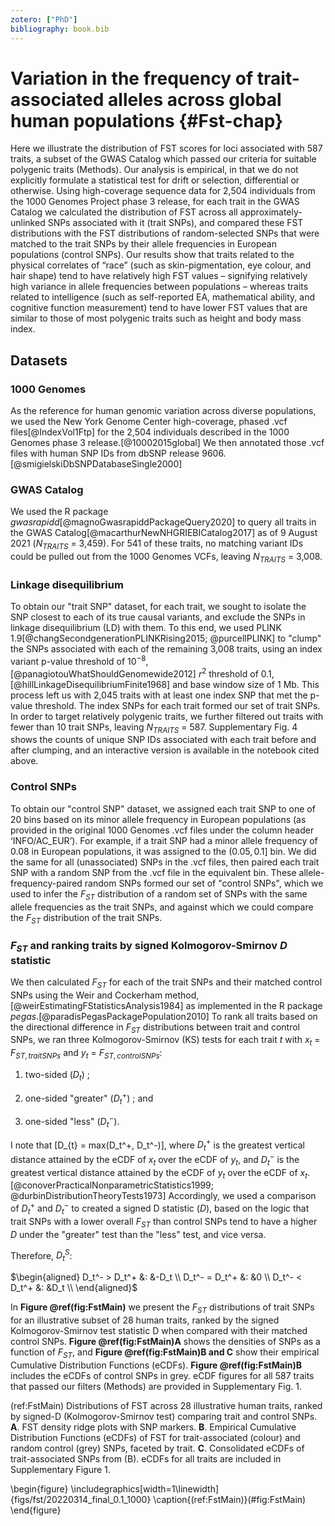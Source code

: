 ```yaml
---
zotero: ["PhD"]
bibliography: book.bib
---
```


# Variation in the frequency of trait-associated alleles across global human populations {#Fst-chap}

Here we illustrate the distribution of FST scores for loci associated with 587 traits, a subset of the GWAS Catalog which passed our criteria for suitable polygenic traits (Methods). Our analysis is empirical, in that we do not explicitly formulate a statistical test for drift or selection, differential or otherwise. Using high-coverage sequence data for 2,504 individuals from the 1000 Genomes Project phase 3 release, for each trait in the GWAS Catalog we calculated the distribution of FST across all approximately-unlinked SNPs associated with it (trait SNPs), and compared these FST distributions with the FST distributions of random-selected SNPs that were matched to the trait SNPs by their allele frequencies in European populations (control SNPs). Our results show that traits related to the physical correlates of “race” (such as skin-pigmentation, eye colour, and hair shape) tend to have relatively high FST values – signifying relatively high variance in allele frequencies between populations – whereas traits related to intelligence (such as self-reported EA, mathematical ability, and cognitive function measurement) tend to have lower FST values that are similar to those of most polygenic traits such as height and body mass index.

## Datasets

### 1000 Genomes

As the reference for human genomic variation across diverse populations, we used the New York Genome Center high-coverage, phased .vcf files[@IndexVol1Ftp] for the 2,504 individuals described in the 1000 Genomes phase 3 release.[@10002015global] We then annotated those .vcf files with human SNP IDs from dbSNP release 9606.[@smigielskiDbSNPDatabaseSingle2000]

### GWAS Catalog

We used the R package *gwasrapidd*[@magnoGwasrapiddPackageQuery2020] to query all traits in the GWAS Catalog[@macarthurNewNHGRIEBICatalog2017] as of 9 August 2021 ($N_{TRAITS}$ = 3,459). For 541 of these traits, no matching variant IDs could be pulled out from the 1000 Genomes VCFs, leaving $N_{TRAITS}$ = 3,008. 

### Linkage disequilibrium

To obtain our "trait SNP" dataset, for each trait, we sought to isolate the SNP closest to each of its true causal variants, and exclude the SNPs in linkage disequilibrium (LD) with them. To this end, we used PLINK 1.9[@changSecondgenerationPLINKRising2015; @purcellPLINK] to "clump" the SNPs associated with each of the remaining 3,008 traits, using an index variant p-value threshold of $10^{-8}$,[@panagiotouWhatShouldGenomewide2012] $r^2$ threshold of 0.1,[@hillLinkageDisequilibriumFinite1968] and base window size of 1 Mb. This process left us with 2,045 traits with at least one index SNP that met the p-value threshold. The index SNPs for each trait formed our set of trait SNPs. In order to target relatively polygenic traits, we further filtered out traits with fewer than 10 trait SNPs, leaving $N_{TRAITS}$ = 587. Supplementary Fig. 4 shows the counts of unique SNP IDs associated with each trait before and after clumping, and an interactive version is available in the notebook cited above. 

### Control SNPs

To obtain our "control SNP" dataset, we assigned each trait SNP to one of 20 bins based on its minor allele frequency in European populations (as provided in the original 1000 Genomes .vcf files under the column header ‘INFO/AC_EUR’). For example, if a trait SNP had a minor allele frequency of 0.08 in European populations, it was assigned to the $(0.05, 0.1]$ bin. We did the same for all (unassociated) SNPs in the .vcf files, then paired each trait SNP with a random SNP from the .vcf file in the equivalent bin. These allele-frequency-paired random SNPs formed our set of "control SNPs", which we used to infer the $F_{ST}$ distribution of a random set of SNPs with the same allele frequencies as the trait SNPs, and against which we could compare the $F_{ST}$ distribution of the trait SNPs.

### $F_{ST}$ and ranking traits by signed Kolmogorov-Smirnov $D$ statistic

We then calculated $F_{ST}$ for each of the trait SNPs and their matched control SNPs using the Weir and Cockerham method,[@weirEstimatingFStatisticsAnalysis1984] as implemented in the R package *pegas*.[@paradisPegasPackagePopulation2010] To rank all traits based on the directional difference in $F_{ST}$ distributions between trait and control SNPs, we ran three Kolmogorov-Smirnov (KS) tests for each trait $t$ with $x_t$ = $F_{ST, trait SNPs}$ and $y_t$ = $F_{ST, control SNPs}$:

1. two-sided ($D_t$) ; 

1. one-sided "greater" ($D_t^+$) ; and 

1. one-sided "less" ($D_t^-$).

I note that \[D_{t} = max(D_t^+, D_t^-)\], where $D_t^+$ is the greatest vertical distance attained by the eCDF of $x_t$ over the eCDF of $y_t$, and $D_t^-$ is the greatest vertical distance attained by the eCDF of $y_t$ over the eCDF of $x_t$.[@conoverPracticalNonparametricStatistics1999; @durbinDistributionTheoryTests1973] Accordingly, we used a comparison of $D_t^+$ and $D_t^-$ to created a signed D statistic ($D$), based on the logic that trait SNPs with a lower overall $F_{ST}$ than control SNPs tend to have a higher $D$ under the "greater" test than the "less" test, and vice versa. 

Therefore, ${D_t^S}$:

$\begin{aligned}
D_t^- > D_t^+ &: &-D_t \\
D_t^- = D_t^+ &: &0 \\
D_t^- < D_t^+ &: &D_t \\
\end{aligned}$

In **Figure \@ref(fig:FstMain)** we present the $F_{ST}$ distributions of trait SNPs for an illustrative subset of 28 human traits, ranked by the signed Kolmogorov-Smirnov test statistic D when compared with their matched control SNPs. **Figure \@ref(fig:FstMain)A** shows the densities of SNPs as a function of $F_{ST}$, and **Figure \@ref(fig:FstMain)B and C** show their empirical Cumulative Distribution Functions (eCDFs). **Figure \@ref(fig:FstMain)B** includes the eCDFs of control SNPs in grey. eCDF figures for all 587 traits that passed our filters (Methods) are provided in Supplementary Fig. 1.

(ref:FstMain) Distributions of FST across 28 illustrative human traits, ranked by signed-D (Kolmogorov-Smirnov test) comparing trait and control SNPs. **A**. FST density ridge plots with SNP markers. **B**. Empirical Cumulative Distribution Functions (eCDFs) of FST for trait-associated (colour) and random control (grey) SNPs, faceted by trait. **C**. Consolidated eCDFs of trait-associated SNPs from (B). eCDFs for all traits are included in Supplementary Figure 1.  

\begin{figure}
\includegraphics[width=1\linewidth]{figs/fst/20220314_final_0.1_1000} \caption{(ref:FstMain)}(\#fig:FstMain)
\end{figure}

